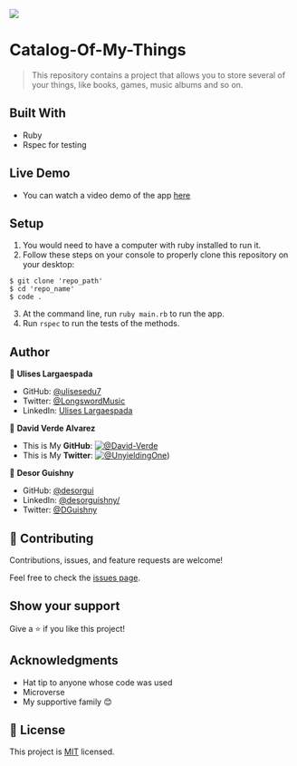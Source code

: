 ![](https://img.shields.io/badge/Microverse-blueviolet)
# Catalog-Of-My-Things

> This repository contains a project that allows you to store several of your things, like books, games, music albums and so on. 

## Built With

- Ruby
- Rspec for testing

## Live Demo

- You can watch a video demo of the app [here](https://drive.google.com/file/d/1Ziy7zpl9LYX-WYPo8CIbpTukofusr8Sf/view?usp=sharing)

## Setup

1. You would need to have a computer with ruby installed to run it.
2. Follow these steps on your console to properly clone this repository on your desktop:

```
$ git clone 'repo_path'
$ cd 'repo_name'
$ code .
```

3. At the command line, run `ruby main.rb` to run the app.
4. Run `rspec` to run the tests of the methods.

## Author

👤 **Ulises Largaespada**

- GitHub: [@ulisesedu7](https://github.com/ulisesedu7)
- Twitter: [@LongswordMusic](https://twitter.com/LongswordMusic)
- LinkedIn: [Ulises Largaespada](https://www.linkedin.com/in/ulises-largaespada-45570b1a4/)

👤 **David Verde Alvarez** 

- This is My **GitHub**: [![@David-Verde](https://img.shields.io/github/followers/David-Verde?label=David&style=social)](https://github.com/David-Verde) 
- This is My **Twitter**: [![@UnyieldingOne](https://img.shields.io/twitter/follow/omarramoun?label=David16&style=social)](https://twitter.com/UnyieldingOne))

👤 **Desor Guishny**

- GitHub: [@desorgui](https://github.com/desorgui "Desor's GitHub profile") 
- LinkedIn: [@desorguishny/](https://www.linkedin.com/in/desorguishny/ "Desor's Linkedin profile") 
- Twitter: [@DGuishny](https://twitter.com/DGuishny "Desor's Twitter profile")

## 🤝 Contributing

Contributions, issues, and feature requests are welcome!

Feel free to check the [issues page](../../issues/).

## Show your support

Give a ⭐️ if you like this project!

## Acknowledgments

- Hat tip to anyone whose code was used
- Microverse
- My supportive family 😊

## 📝 License

This project is [MIT](./LICENSE) licensed.